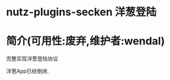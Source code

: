 nutz-plugins-secken 洋葱登陆
==================================

简介(可用性:废弃,维护者:wendal)
==================================

完整实现洋葱登陆协议

洋葱App已经倒闭.